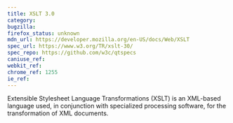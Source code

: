 ```yaml
---
title: XSLT 3.0
category:
bugzilla:
firefox_status: unknown
mdn_url: https://developer.mozilla.org/en-US/docs/Web/XSLT
spec_url: https://www.w3.org/TR/xslt-30/
spec_repo: https://github.com/w3c/qtspecs
caniuse_ref:
webkit_ref:
chrome_ref: 1255
ie_ref:
---
```


Extensible Stylesheet Language Transformations (XSLT) is an XML-based language used, in conjunction with specialized processing software, for the transformation of XML documents.
